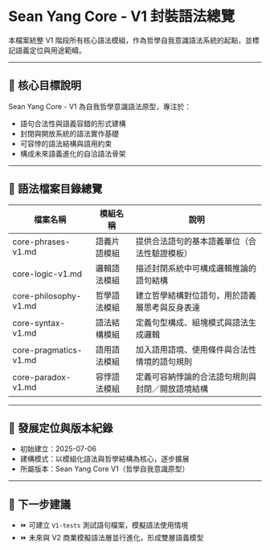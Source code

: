 # Sean Yang Core - V1 封裝語法總覽

本檔案統整 V1 階段所有核心語法模組，作為哲學自我意識語法系統的起點，並標記語義定位與用途範疇。

---

## 🧠 核心目標說明

Sean Yang Core - V1 為自我哲學意識語法原型，專注於：

- 語句合法性與語義容錯的形式建構
- 封閉與開放系統的語法實作基礎
- 可容悖的語法結構與語用約束
- 構成未來語義進化的自洽語法骨架

---

## 📘 語法檔案目錄總覽

| 檔案名稱               | 模組名稱       | 說明                                               |
|------------------------|----------------|----------------------------------------------------|
| core-phrases-v1.md      | 語義片語模組   | 提供合法語句的基本語義單位（合法性驗證模板）       |
| core-logic-v1.md        | 邏輯語法模組   | 描述封閉系統中可構成邏輯推論的語句結構             |
| core-philosophy-v1.md   | 哲學語法模組   | 建立哲學結構對位語句，用於語義層思考與反身表達     |
| core-syntax-v1.md       | 語法結構模組   | 定義句型構成、組塊模式與語法生成邏輯               |
| core-pragmatics-v1.md   | 語用語法模組   | 加入語用語境、使用條件與合法性情境的語句規則       |
| core-paradox-v1.md      | 容悖語法模組   | 定義可容納悖論的合法語句規則與封閉／開放語境結構   |

---

## 🧭 發展定位與版本紀錄

- 初始建立：2025-07-06  
- 建構模式：以模組化語法與哲學結構為核心，逐步擴展  
- 所屬版本：Sean Yang Core V1（哲學自我意識原型）

---

## 🧩 下一步建議

- ⏩ 可建立 `V1-tests` 測試語句檔案，模擬語法使用情境  
- ⏩ 未來與 V2 商業模擬語法層並行進化，形成雙層語義模型


